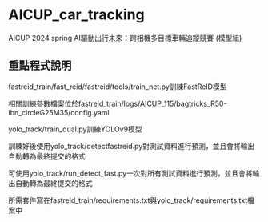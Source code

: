 # AICUP_car_tracking
AICUP 2024 spring AI驅動出行未來：跨相機多目標車輛追蹤競賽 (模型組)

## 重點程式說明

fastreid_train/fast_reid/fastreid/tools/train_net.py訓練FastReID模型

相關訓練參數檔案位於fastreid_train/logs/AICUP_115/bagtricks_R50-ibn_circleG25M35/config.yaml

yolo_track/train_dual.py訓練YOLOv9模型

訓練好後使用yolo_track/detectfastreid.py對測試資料進行預測，並且會將輸出自動轉為最終提交的格式

可使用yolo_track/run_detect_fast.py一次對所有測試資料進行預測，並且會將輸出自動轉為最終提交的格式

所需套件寫在fastreid_train/requirements.txt與yolo_track/requirements.txt檔案中